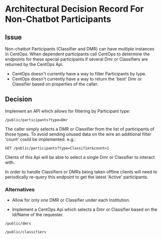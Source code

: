 # Architectural Decision Record For Non-Chatbot Participants

## Issue

Non-chatbot Participants (Classifier and DMR) can have multiple instances in CentOps.  When dependent participants call CentOps to determine the endpoints for these special participants if several Dmr or Classifiers are returned by the CentOps Api.

* CentOps doesn't currently have a way to filter Participants by type.
* CentOps doesn't currently have a way to return the 'best' Dmr or Classifier based on properties of the caller.

## Decision

Implement an API which allows for filtering by Participant type:

```url
/public/participants?type=Dmr
```

The caller simply selects a DMR or Classifier from the list of participants of those types.  To avoid sending unused data on the wire an additional filter 'count' could be implemented.
e.g.:

```url
GET /public/participants?type=Classifier&count=1
```

Clients of this Api will be able to select a single Dmr or Classifier to interact with.

In order to handle Classifiers or DMRs being taken offline clients will need to periodically re-query this endpoint to get the latest 'Active' participants.

### Alternatives

* Allow for only _one_ DMR or Classifier under each Institution.

* Implement a CentOps Api which selects a Dmr or Classifier based on the Id/Name of the requester.

```url
/public/dmrs

/public/classifiers
```
